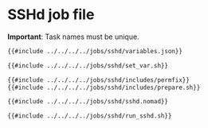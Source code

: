 # SSHd job file

**Important**: Task names must be unique.

```bash
{{#include ../../../../jobs/sshd/variables.json}}
```

```bash
{{#include ../../../../jobs/sshd/set_var.sh}}
```


```bash
{{#include ../../../../jobs/sshd/includes/permfix}}
{{#include ../../../../jobs/sshd/includes/prepare.sh}}
```

```bash
{{#include ../../../../jobs/sshd/sshd.nomad}}
```

```bash
{{#include ../../../../jobs/sshd/run_sshd.sh}}
```
